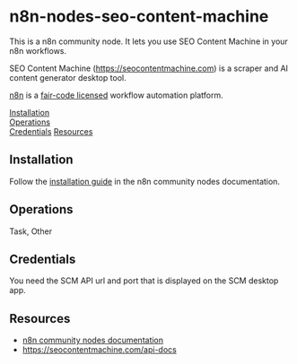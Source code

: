 # n8n-nodes-seo-content-machine

This is a n8n community node. It lets you use SEO Content Machine in your n8n workflows.

SEO Content Machine (https://seocontentmachine.com)  is a scraper and AI content generator desktop tool.

[n8n](https://n8n.io/) is a [fair-code licensed](https://docs.n8n.io/reference/license/) workflow automation platform.

[Installation](#installation)  
[Operations](#operations)  
[Credentials](#credentials)
[Resources](#resources)

## Installation

Follow the [installation guide](https://docs.n8n.io/integrations/community-nodes/installation/) in the n8n community nodes documentation.

## Operations

Task, Other

## Credentials

You need the SCM API url and port that is displayed on the SCM desktop app.

## Resources

* [n8n community nodes documentation](https://docs.n8n.io/integrations/#community-nodes)
*	https://seocontentmachine.com/api-docs
